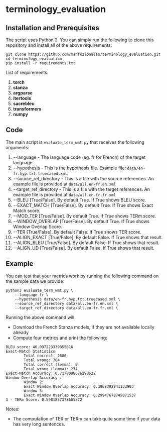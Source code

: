 # terminology_evaluation

## Installation and Prerequisites

The script uses Python 3. You can simply run the following to clone this repository and install all of the above requirements:

~~~
git clone https://github.com/mahfuzibnalam/terminology_evaluation.git
cd terminology_evaluation
pip install -r requirements.txt
~~~

List of requirements:
  1. **torch**
  2. **stanza**
  3. **argparse**
  4. **itertools**
  5. **sacrebleu**
  6. **transformers**
  7. **numpy**

## Code
The main script is `evaluate_term_wmt.py` that receives the following arguments:

  1. --language - The language code (eg. fr for French) of the target language.
  2. --hypothesis - This is the hypothesis file. Example file: `data/en-fr.hyp.txt.truecased.xml`.
  3. --source_ref_directory - This is a file with the source references. An example file is provided at `data/all.en-fr.en.xml`
  4. --target_ref_directory - This is a file with the target references. An example file is provided at `data/all.en-fr.fr.xml`
  5. --BLEU [True/False]. By default True. If True shows BLEU score.
  6. --EXACT_MATCH [True/False]. By default True. If True shows Exact Match score.
  7. --MOD_TER [True/False]. By default True. If True shows TERm score.
  8. --WINDOW_OVERLAP [True/False]. By default True. If True shows Window Overlap Score.
  9. --TER [True/False]. By default False. If True shows TER score.
  10. --ALIGN_EXACT [True/False]. By default False. If True shows that result.
  11. --ALIGN_BLEU [True/False]. By default False. If True shows that result.
  12. --ALIGN_UD [True/False]. By default False. If True shows that result.
  

## Example
You can test that your metrics work by running the following command on the sample data we provide.
~~~
python3 evaluate_term_wmt.py \
    --language fr \
    --hypothesis data/en-fr.hyp.txt.truecased.xml \
    --source_ref_directory data/all.en-fr.en.xml \
    --target_ref_directory data/all.en-fr.fr.xml \
~~~
Running the above command will:
* Download the French Stanza models, if they are not available locally already
* Compute four metrics and print the following:
~~~
BLEU score: 46.097223339855816
Exact-Match Statistics
        Total correct: 2386
        Total wrong: 704
        Total correct (lemma): 0
        Total wrong (lemma): 234
Exact-Match Accuracy: 0.7178098676293622
Window Overlap Accuracy :
        Window 2:
        Exact Window Overlap Accuracy: 0.3068392941133903
        Window 3:
        Exact Window Overlap Accuracy: 0.29947678745871537
1 - TERm Score: 0.5981857378665372

~~~

Notes: 
* The computation of TER or TERm can take quite some time if your data has very long sentences.
